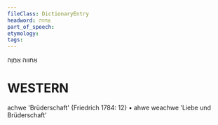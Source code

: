 ```yaml
---
fileClass: DictionaryEntry
headword: אַחווה
part_of_speech: 
etymology: 
tags: 
---
```

אַחווה
אַחֲוָה

WESTERN
========

achwe 'Brüderschaft' {Friedrich 1784: 12}
	•	ahwe weachwe 'Liebe und Brüderschaft'